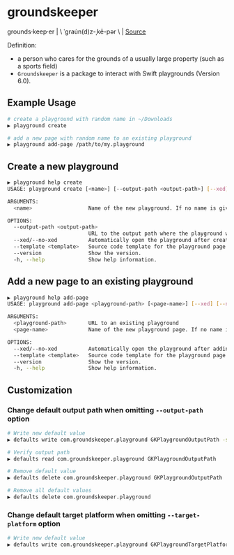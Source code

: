 # groundskeeper

grounds·​keep·​er | \ ˈgrau̇n(d)z-ˌkē-pər \ | [Source](https://www.merriam-webster.com/dictionary/groundskeeper)

Definition: 
- a person who cares for the grounds of a usually large property (such as a sports field) 
- `Groundskeeper` is a package to interact with Swift playgrounds (Version 6.0).

## Example Usage

```bash
# create a playground with random name in ~/Downloads
▶ playground create

# add a new page with random name to an existing playground
▶ playground add-page /path/to/my.playground
```

## Create a new playground

```bash
▶ playground help create
USAGE: playground create [<name>] [--output-path <output-path>] [--xed] [--no-xed] [--template <template>]

ARGUMENTS:
  <name>                  Name of the new playground. If no name is given, a random name will be used

OPTIONS:
  --output-path <output-path>
                          URL to the output path where the playground will be created (default: ~/Downloads)
  --xed/--no-xed          Automatically open the playground after creation using 'xed' (default: true)
  --template <template>   Source code template for the playground page. Options are 'swift', 'swiftui' or a URL pointing to content (default: swift)
  --version               Show the version.
  -h, --help              Show help information.
```

## Add a new page to an existing playground

```bash
▶ playground help add-page
USAGE: playground add-page <playground-path> [<page-name>] [--xed] [--no-xed] [--template <template>]

ARGUMENTS:
  <playground-path>       URL to an existing playground
  <page-name>             Name of the new playground page. If no name is given, a random name will be used

OPTIONS:
  --xed/--no-xed          Automatically open the playground after adding a page using 'xed' (default: true)
  --template <template>   Source code template for the playground page. Options are 'swift', 'swiftui' or a URL pointing to content (default: swift)
  --version               Show the version.
  -h, --help              Show help information.
```

## Customization

### Change default output path when omitting `--output-path` option
 
```bash
# Write new default value
▶ defaults write com.groundskeeper.playground GKPlaygroundOutputPath -string "~/Downloads"

# Verify output path
▶ defaults read com.groundskeeper.playground GKPlaygroundOutputPath

# Remove default value
▶ defaults delete com.groundskeeper.playground GKPlaygroundOutputPath

# Remove all default values
▶ defaults delete com.groundskeeper.playground
```

### Change default target platform when omitting `--target-platform` option

```bash
# Write new default value
▶ defaults write com.groundskeeper.playground GKPlaygroundTargetPlatform -string "iOS"
```
